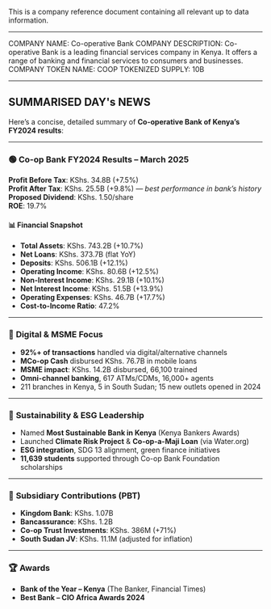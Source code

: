 This is a company reference document containing all relevant up to data information.

----
COMPANY NAME: Co-operative Bank
COMPANY DESCRIPTION: Co-operative Bank is a leading financial services company in Kenya. It offers a range of banking and financial services to consumers and businesses.
COMPANY TOKEN NAME: COOP
TOKENIZED SUPPLY: 10B

---
SUMMARISED DAY's NEWS
---
Here’s a concise, detailed summary of **Co-operative Bank of Kenya’s FY2024 results**:

---

### 🟢 **Co-op Bank FY2024 Results – March 2025**  
**Profit Before Tax**: KShs. 34.8B (+7.5%)  
**Profit After Tax**: KShs. 25.5B (+9.8%) — *best performance in bank’s history*  
**Proposed Dividend**: KShs. 1.50/share  
**ROE**: 19.7%

#### 📊 Financial Snapshot  
- **Total Assets**: KShs. 743.2B (+10.7%)  
- **Net Loans**: KShs. 373.7B (flat YoY)  
- **Deposits**: KShs. 506.1B (+12.1%)  
- **Operating Income**: KShs. 80.6B (+12.5%)  
- **Non-Interest Income**: KShs. 29.1B (+10.1%)  
- **Net Interest Income**: KShs. 51.5B (+13.9%)  
- **Operating Expenses**: KShs. 46.7B (+17.7%)  
- **Cost-to-Income Ratio**: 47.2%

---

### 📱 **Digital & MSME Focus**  
- **92%+ of transactions** handled via digital/alternative channels  
- **MCo-op Cash** disbursed KShs. 76.7B in mobile loans  
- **MSME impact**: KShs. 14.2B disbursed, 66,100 trained  
- **Omni-channel banking**, 617 ATMs/CDMs, 16,000+ agents  
- 211 branches in Kenya, 5 in South Sudan; 15 new outlets opened in 2024

---

### 🌱 **Sustainability & ESG Leadership**  
- Named **Most Sustainable Bank in Kenya** (Kenya Bankers Awards)  
- Launched **Climate Risk Project** & **Co-op-a-Maji Loan** (via Water.org)  
- **ESG integration**, SDG 13 alignment, green finance initiatives  
- **11,639 students** supported through Co-op Bank Foundation scholarships  

---

### 🏢 **Subsidiary Contributions (PBT)**  
- **Kingdom Bank**: KShs. 1.07B  
- **Bancassurance**: KShs. 1.2B  
- **Co-op Trust Investments**: KShs. 386M (+71%)  
- **South Sudan JV**: KShs. 11.1M (adjusted for inflation)  

---

### 🏆 **Awards**  
- **Bank of the Year – Kenya** (The Banker, Financial Times)  
- **Best Bank – CIO Africa Awards 2024**
